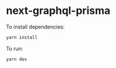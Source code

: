 # next-graphql-prisma

To install dependencies:

```bash
yarn install
```

To run:

```bash
yarn dev
```
